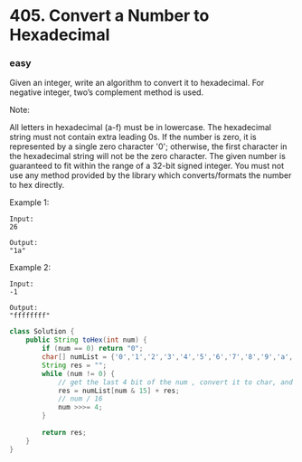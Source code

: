 # 405. Convert a Number to Hexadecimal
### easy
Given an integer, write an algorithm to convert it to hexadecimal. For negative integer, two’s complement method is used.

Note:

All letters in hexadecimal (a-f) must be in lowercase.
The hexadecimal string must not contain extra leading 0s. If the number is zero, it is represented by a single zero character '0'; otherwise, the first character in the hexadecimal string will not be the zero character.
The given number is guaranteed to fit within the range of a 32-bit signed integer.
You must not use any method provided by the library which converts/formats the number to hex directly.

Example 1:

```
Input:
26

Output:
"1a"
```

Example 2:

```
Input:
-1

Output:
"ffffffff"
```

```Java
class Solution {
    public String toHex(int num) {
        if (num == 0) return "0";
        char[] numList = {'0','1','2','3','4','5','6','7','8','9','a','b','c','d','e','f'};
        String res = "";
        while (num != 0) {
            // get the last 4 bit of the num , convert it to char, and concat
            res = numList[num & 15] + res;
            // num / 16
            num >>>= 4;
        }
        
        return res;
    }
}
```